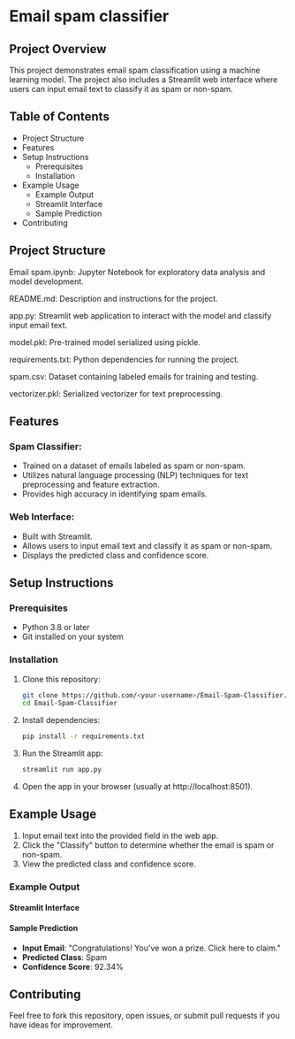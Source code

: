# Email spam classifier

## Project Overview
This project demonstrates email spam classification using a machine learning model. The project also includes a Streamlit web interface where users can input email text to classify it as spam or non-spam.

## Table of Contents
- Project Structure
- Features
- Setup Instructions
  - Prerequisites
  - Installation
- Example Usage
  - Example Output
  - Streamlit Interface
  - Sample Prediction
- Contributing

## Project Structure
Email spam.ipynb: Jupyter Notebook for exploratory data analysis and model development.

README.md: Description and instructions for the project.

app.py: Streamlit web application to interact with the model and classify input email text.

model.pkl: Pre-trained model serialized using pickle.

requirements.txt: Python dependencies for running the project.

spam.csv: Dataset containing labeled emails for training and testing.

vectorizer.pkl: Serialized vectorizer for text preprocessing.

## Features
### Spam Classifier:
- Trained on a dataset of emails labeled as spam or non-spam.
- Utilizes natural language processing (NLP) techniques for text preprocessing and feature extraction.
- Provides high accuracy in identifying spam emails.

### Web Interface:
- Built with Streamlit.
- Allows users to input email text and classify it as spam or non-spam.
- Displays the predicted class and confidence score.

## Setup Instructions
### Prerequisites
- Python 3.8 or later
- Git installed on your system

### Installation
1. Clone this repository:
   ```bash
   git clone https://github.com/<your-username>/Email-Spam-Classifier.git
   cd Email-Spam-Classifier
   ```

2. Install dependencies:
   ```bash
   pip install -r requirements.txt
   ```

3. Run the Streamlit app:
   ```bash
   streamlit run app.py
   ```

4. Open the app in your browser (usually at http://localhost:8501).

## Example Usage
1. Input email text into the provided field in the web app.
2. Click the "Classify" button to determine whether the email is spam or non-spam.
3. View the predicted class and confidence score.

### Example Output
#### Streamlit Interface
#### Sample Prediction
- **Input Email**: "Congratulations! You've won a prize. Click here to claim."
- **Predicted Class**: Spam
- **Confidence Score**: 92.34%

## Contributing
Feel free to fork this repository, open issues, or submit pull requests if you have ideas for improvement.

